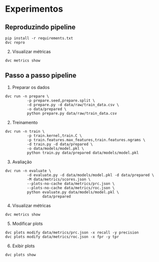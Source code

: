# Experimentos

## Reproduzindo pipeline

```shell
pip install -r requirements.txt
dvc repro
```

2. Visualizar métricas
```shell
dvc metrics show
```


## Passo a passo pipeline

1. Preparar os dados
```shell
dvc run -n prepare \  
          -p prepare.seed,prepare.split \
          -d prepare.py -d data/raw/train_data.csv \
          -o data/prepared \
          python prepare.py data/raw/train_data.csv
```

2. Treinamento
```shell
dvc run -n train \   
          -p train.kernel,train.C \                                 
          -p train.features.max_features,train.features.ngrams \
          -d train.py -d data/prepared \          
          -o data/models/model.pkl \              
          python train.py data/prepared data/models/model.pkl
```

3. Avaliação
```shell
dvc run -n evaluate \
          -d evaluate.py -d data/models/model.pkl -d data/prepared \
          -M data/metrics/scores.json \
          --plots-no-cache data/metrics/prc.json \
          --plots-no-cache data/metrics/roc.json \
          python evaluate.py data/models/model.pkl \
                 data/prepared
```

4. Visualizar métricas
```shell
dvc metrics show
```

5. Modificar plots
```shell
dvc plots modify data/metrics/prc.json -x recall -y precision
dvc plots modify data/metrics/roc.json -x fpr -y tpr
```

6. Exibir plots
```shell
dvc plots show
```
